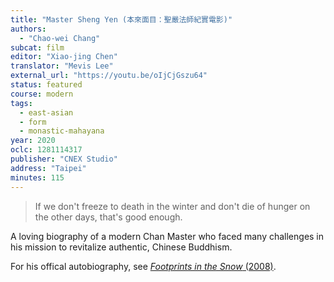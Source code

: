 ```yaml
---
title: "Master Sheng Yen (本來面目：聖嚴法師紀實電影)"
authors:
  - "Chao-wei Chang"
subcat: film
editor: "Xiao-jing Chen"
translator: "Mevis Lee"
external_url: "https://youtu.be/oIjCjGszu64"
status: featured
course: modern
tags:
  - east-asian
  - form
  - monastic-mahayana
year: 2020
oclc: 1281114317
publisher: "CNEX Studio"
address: "Taipei"
minutes: 115
---
```


> If we don't freeze to death in the winter and don't die of hunger on the other days, that's good enough.

A loving biography of a modern Chan Master who faced many challenges in his mission to revitalize authentic, Chinese Buddhism.

For his offical autobiography, see [*Footprints in the Snow* (2008)](/content/monographs/footprints-in-the-snow_shen-yen).
